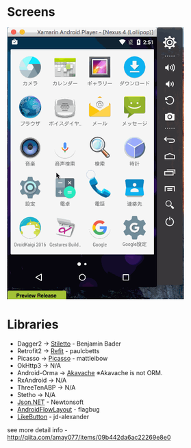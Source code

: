 # Screens

![](capture.gif)

# Libraries

* Dagger2 -> [Stiletto](http://stiletto.bendb.com/) - Benjamin Bader
* Retrofit2 -> [Refit](https://github.com/paulcbetts/refit) - paulcbetts
* Picasso -> [Picasso](https://www.nuget.org/packages/Square.Picasso) - mattleibow
* OkHttp3 -> N/A
* Android-Orma -> [Akavache](https://github.com/akavache/Akavache) ※Akavache is not ORM.
* RxAndroid -> N/A
* ThreeTenABP -> N/A
* Stetho -> N/A
* [Json.NET](http://www.newtonsoft.com/json) - Newtonsoft
* [AndroidFlowLayout](https://www.nuget.org/packages/AndroidFlowLayout/) - flagbug
* [LikeButton](https://github.com/jd-alexander/LikeButton) - jd-alexander

see more detail info - http://qiita.com/amay077/items/09b442da6ac22269e8e0
